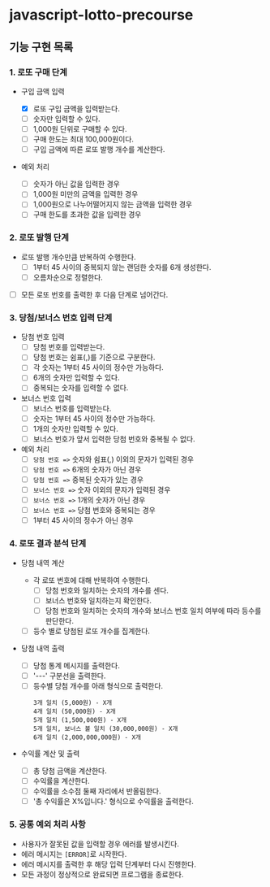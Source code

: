 # javascript-lotto-precourse

## 기능 구현 목록

### 1. 로또 구매 단계

- 구입 금액 입력

  - [x] 로또 구입 금액을 입력받는다.
  - [ ] 숫자만 입력할 수 있다.
  - [ ] 1,000원 단위로 구매할 수 있다.
  - [ ] 구매 한도는 최대 100,000원이다.
  - [ ] 구입 금액에 따른 로또 발행 개수를 계산한다.

- 예외 처리

  - [ ] 숫자가 아닌 값을 입력한 경우
  - [ ] 1,000원 미만의 금액을 입력한 경우
  - [ ] 1,000원으로 나누어떨어지지 않는 금액을 입력한 경우
  - [ ] 구매 한도를 초과한 값을 입력한 경우

### 2. 로또 발행 단계

- 로또 발행 개수만큼 반복하여 수행한다.
  - [ ] 1부터 45 사이의 중복되지 않는 랜덤한 숫자를 6개 생성한다.
  - [ ] 오름차순으로 정렬한다.
- [ ] 모든 로또 번호를 출력한 후 다음 단계로 넘어간다.

### 3. 당첨/보너스 번호 입력 단계

- 당첨 번호 입력
  - [ ] 당첨 번호를 입력받는다.
  - [ ] 당첨 번호는 쉼표(,)를 기준으로 구분한다.
  - [ ] 각 숫자는 1부터 45 사이의 정수만 가능하다.
  - [ ] 6개의 숫자만 입력할 수 있다.
  - [ ] 중복되는 숫자를 입력할 수 없다.
- 보너스 번호 입력
  - [ ] 보너스 번호를 입력받는다.
  - [ ] 숫자는 1부터 45 사이의 정수만 가능하다.
  - [ ] 1개의 숫자만 입력할 수 있다.
  - [ ] 보너스 번호가 앞서 입력한 당첨 번호와 중복될 수 없다.
- 예외 처리
  - [ ] `당첨 번호 =>` 숫자와 쉼표(,) 이외의 문자가 입력된 경우
  - [ ] `당첨 번호 =>` 6개의 숫자가 아닌 경우
  - [ ] `당첨 번호 =>` 중복된 숫자가 있는 경우
  - [ ] `보너스 번호 =>` 숫자 이외의 문자가 입력된 경우
  - [ ] `보너스 번호 =>` 1개의 숫자가 아닌 경우
  - [ ] `보너스 번호 =>` 당첨 번호와 중복되는 경우
  - [ ] 1부터 45 사이의 정수가 아닌 경우

### 4. 로또 결과 분석 단계

- 당첨 내역 계산

  - 각 로또 번호에 대해 반복하여 수행한다.
    - [ ] 당첨 번호와 일치하는 숫자의 개수를 센다.
    - [ ] 보너스 번호와 일치하는지 확인한다.
    - [ ] 당첨 번호와 일치하는 숫자의 개수와 보너스 번호 일치 여부에 따라 등수를 판단한다.
  - [ ] 등수 별로 당첨된 로또 개수를 집계한다.

- 당첨 내역 출력
  - [ ] 당첨 통계 메시지를 출력한다.
  - [ ] '---' 구분선을 출력한다.
  - [ ] 등수별 당첨 개수를 아래 형식으로 출력한다.
    ```
    3개 일치 (5,000원) - X개
    4개 일치 (50,000원) - X개
    5개 일치 (1,500,000원) - X개
    5개 일치, 보너스 볼 일치 (30,000,000원) - X개
    6개 일치 (2,000,000,000원) - X개
    ```
- 수익률 계산 및 출력
  - [ ] 총 당첨 금액을 계산한다.
  - [ ] 수익률을 계산한다.
  - [ ] 수익률을 소수점 둘째 자리에서 반올림한다.
  - [ ] '총 수익률은 X%입니다.' 형식으로 수익률을 출력한다.

### 5. 공통 예외 처리 사항

- 사용자가 잘못된 값을 입력할 경우 에러를 발생시킨다.
- 에러 메시지는 `[ERROR]`로 시작한다.
- 에러 메시지를 출력한 후 해당 입력 단계부터 다시 진행한다.
- 모든 과정이 정상적으로 완료되면 프로그램을 종료한다.

